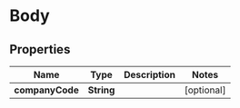 
# Body

## Properties
Name | Type | Description | Notes
------------ | ------------- | ------------- | -------------
**companyCode** | **String** |  |  [optional]



